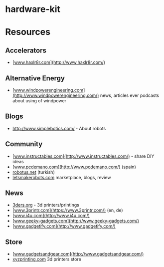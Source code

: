 # hardware-kit

# Resources

## Accelerators

* [www.haxlr8r.com](http://www.haxlr8r.com/) 

## Alternative Energy
* [www.windpowerengineering.com](http://www.windpowerengineering.com/) news, articles ever podcasts about using of windpower

## Blogs

* http://www.simplebotics.com/ - About robots

## Community

* [www.instructables.com](http://www.instructables.com/) - share DIY ideas
* [www.pcdemano.com](http://www.pcdemano.com/) (spain)
* [robotus.net](http://robotus.net/) (turkish)
* [letsmakerobots.com](http://letsmakerobots.com/) marketplace, blogs, review

## News

* [3ders.org](http://3ders.org/) - 3d printers/printings
* [www.3printr.com](https://www.3printr.com/) (en, de)
* [www.i4u.com](http://www.i4u.com/)
* [www.geeky-gadgets.com](http://www.geeky-gadgets.com/)
* [www.gadgetify.com](http://www.gadgetify.com/)

## Store

* [www.gadgetsandgear.com](http://www.gadgetsandgear.com/)
* [xyzprinting.com](http://xyzprinting.com/) 3d printers store
